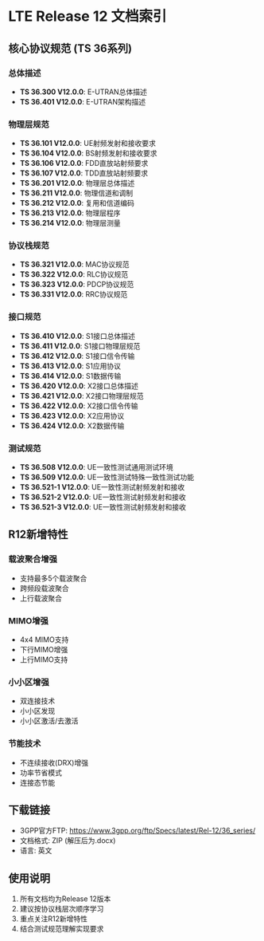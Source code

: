 # LTE Release 12 文档索引

## 核心协议规范 (TS 36系列)

### 总体描述
- **TS 36.300 V12.0.0**: E-UTRAN总体描述
- **TS 36.401 V12.0.0**: E-UTRAN架构描述

### 物理层规范
- **TS 36.101 V12.0.0**: UE射频发射和接收要求
- **TS 36.104 V12.0.0**: BS射频发射和接收要求
- **TS 36.106 V12.0.0**: FDD直放站射频要求
- **TS 36.107 V12.0.0**: TDD直放站射频要求
- **TS 36.201 V12.0.0**: 物理层总体描述
- **TS 36.211 V12.0.0**: 物理信道和调制
- **TS 36.212 V12.0.0**: 复用和信道编码
- **TS 36.213 V12.0.0**: 物理层程序
- **TS 36.214 V12.0.0**: 物理层测量

### 协议栈规范
- **TS 36.321 V12.0.0**: MAC协议规范
- **TS 36.322 V12.0.0**: RLC协议规范
- **TS 36.323 V12.0.0**: PDCP协议规范
- **TS 36.331 V12.0.0**: RRC协议规范

### 接口规范
- **TS 36.410 V12.0.0**: S1接口总体描述
- **TS 36.411 V12.0.0**: S1接口物理层规范
- **TS 36.412 V12.0.0**: S1接口信令传输
- **TS 36.413 V12.0.0**: S1应用协议
- **TS 36.414 V12.0.0**: S1数据传输
- **TS 36.420 V12.0.0**: X2接口总体描述
- **TS 36.421 V12.0.0**: X2接口物理层规范
- **TS 36.422 V12.0.0**: X2接口信令传输
- **TS 36.423 V12.0.0**: X2应用协议
- **TS 36.424 V12.0.0**: X2数据传输

### 测试规范
- **TS 36.508 V12.0.0**: UE一致性测试通用测试环境
- **TS 36.509 V12.0.0**: UE一致性测试特殊一致性测试功能
- **TS 36.521-1 V12.0.0**: UE一致性测试射频发射和接收
- **TS 36.521-2 V12.0.0**: UE一致性测试射频发射和接收
- **TS 36.521-3 V12.0.0**: UE一致性测试射频发射和接收

## R12新增特性

### 载波聚合增强
- 支持最多5个载波聚合
- 跨频段载波聚合
- 上行载波聚合

### MIMO增强
- 4x4 MIMO支持
- 下行MIMO增强
- 上行MIMO支持

### 小小区增强
- 双连接技术
- 小小区发现
- 小小区激活/去激活

### 节能技术
- 不连续接收(DRX)增强
- 功率节省模式
- 连接态节能

## 下载链接
- 3GPP官方FTP: https://www.3gpp.org/ftp/Specs/latest/Rel-12/36_series/
- 文档格式: ZIP (解压后为.docx)
- 语言: 英文

## 使用说明
1. 所有文档均为Release 12版本
2. 建议按协议栈层次顺序学习
3. 重点关注R12新增特性
4. 结合测试规范理解实现要求
